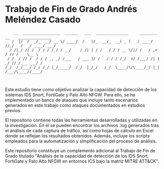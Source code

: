 
# Trabajo de Fin de Grado Andrés Meléndez Casado
````
    __  _________________  ______   ___  _______________     ________ __    _______________
   /  |/  /  _/_  __/ __ \/ ____/  /   |/_  __/_  __( _ )   / ____/ //_/   /  _/ ____/ ___/
  / /|_/ // /  / / / /_/ / __/    / /| | / /   / / / __ \/|/ /   / ,<      / // /    \__ \ 
 / /  / // /  / / / _, _/ /___   / ___ |/ /   / / / /_/  </ /___/ /| |   _/ // /___ ___/ / 
/_/  /_/___/ /_/ /_/ |_/_____/  /_/  |_/_/   /_/  \____/\/\____/_/ |_|  /___/\____//____/  
                                                                                           
                                                                                          
`````                                                                                                                                                                   
Este estudio tiene como objetivo analizar la capacidad de detección de los sistemas IDS Snort, FortiGate y Palo Alto NFGW. Para ello, se ha implementado un banco de ataques que incluye tanto escenarios generados en este trabajo como ataques documentados en estudios previos.

El repositorio contiene todas las herramientas desarrolladas y utilizadas en la investigación. En él se pueden encontrar los archivos .log generados tras el análisis de cada captura de tráfico, así como hojas de cálculo en Excel donde se reflejan los resultados obtenidos. Además, incluye los scripts empleados para la automatización y simplificación del proceso de análisis.

Este repositorio constituye un complemento adicional al Trabajo de Fin de Grado titulado "Análisis de la capacidad de detección de los IDS Snort, FortiGate y Palo Alto NFGW en entornos ICS bajo la matriz MITRE ATT&CK".

